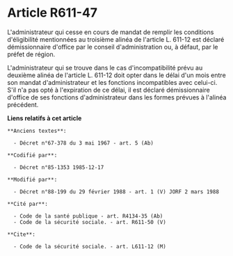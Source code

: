 # Article R611-47

L'administrateur qui cesse en cours de mandat de remplir les conditions d'éligibilité mentionnées au troisième alinéa de
l'article L. 611-12 est déclaré démissionnaire d'office par le conseil d'administration ou, à défaut, par le préfet de
région.

L'administrateur qui se trouve dans le cas d'incompatibilité prévu au deuxième alinéa de l'article L. 611-12 doit opter dans
le délai d'un mois entre son mandat d'administrateur et les fonctions incompatibles avec celui-ci. S'il n'a pas opté à
l'expiration de ce délai, il est déclaré démissionnaire d'office de ses fonctions d'administrateur dans les formes prévues à
l'alinéa précédent.

**Liens relatifs à cet article**

	**Anciens textes**:

	  - Décret n°67-378 du 3 mai 1967 - art. 5 (Ab)

	**Codifié par**:

	  - Décret n°85-1353 1985-12-17

	**Modifié par**:

	  - Décret n°88-199 du 29 février 1988 - art. 1 (V) JORF 2 mars 1988

	**Cité par**:

	  - Code de la santé publique - art. R4134-35 (Ab)
	  - Code de la sécurité sociale. - art. R611-50 (V)

	**Cite**:

	  - Code de la sécurité sociale. - art. L611-12 (M)
